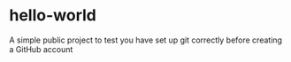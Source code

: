 # hello-world
A simple public project to test you have set up git correctly before creating a GitHub account
